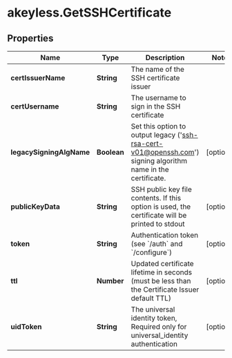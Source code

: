 # akeyless.GetSSHCertificate

## Properties

Name | Type | Description | Notes
------------ | ------------- | ------------- | -------------
**certIssuerName** | **String** | The name of the SSH certificate issuer | 
**certUsername** | **String** | The username to sign in the SSH certificate | 
**legacySigningAlgName** | **Boolean** | Set this option to output legacy (&#39;ssh-rsa-cert-v01@openssh.com&#39;) signing algorithm name in the certificate. | [optional] 
**publicKeyData** | **String** | SSH public key file contents. If this option is used, the certificate will be printed to stdout | [optional] 
**token** | **String** | Authentication token (see &#x60;/auth&#x60; and &#x60;/configure&#x60;) | [optional] 
**ttl** | **Number** | Updated certificate lifetime in seconds (must be less than the Certificate Issuer default TTL) | [optional] 
**uidToken** | **String** | The universal identity token, Required only for universal_identity authentication | [optional] 


